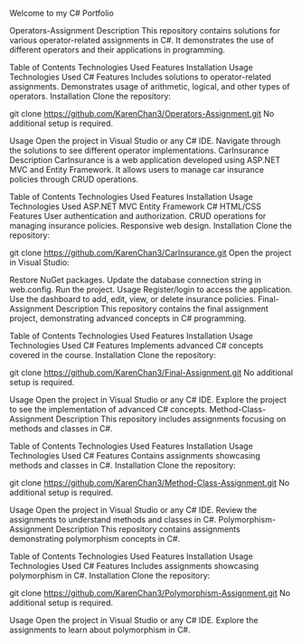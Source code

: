 Welcome to my C# Portfolio

Operators-Assignment
Description
This repository contains solutions for various operator-related assignments in C#. It demonstrates the use of different operators and their applications in programming.

Table of Contents
Technologies Used
Features
Installation
Usage
Technologies Used
C#
Features
Includes solutions to operator-related assignments.
Demonstrates usage of arithmetic, logical, and other types of operators.
Installation
Clone the repository:

git clone https://github.com/KarenChan3/Operators-Assignment.git
No additional setup is required.

Usage
Open the project in Visual Studio or any C# IDE.
Navigate through the solutions to see different operator implementations.
CarInsurance
Description
CarInsurance is a web application developed using ASP.NET MVC and Entity Framework. It allows users to manage car insurance policies through CRUD operations.

Table of Contents
Technologies Used
Features
Installation
Usage
Technologies Used
ASP.NET MVC
Entity Framework
C#
HTML/CSS
Features
User authentication and authorization.
CRUD operations for managing insurance policies.
Responsive web design.
Installation
Clone the repository:

git clone https://github.com/KarenChan3/CarInsurance.git
Open the project in Visual Studio:

Restore NuGet packages.
Update the database connection string in web.config.
Run the project.
Usage
Register/login to access the application.
Use the dashboard to add, edit, view, or delete insurance policies.
Final-Assignment
Description
This repository contains the final assignment project, demonstrating advanced concepts in C# programming.

Table of Contents
Technologies Used
Features
Installation
Usage
Technologies Used
C#
Features
Implements advanced C# concepts covered in the course.
Installation
Clone the repository:

git clone https://github.com/KarenChan3/Final-Assignment.git
No additional setup is required.

Usage
Open the project in Visual Studio or any C# IDE.
Explore the project to see the implementation of advanced C# concepts.
Method-Class-Assignment
Description
This repository includes assignments focusing on methods and classes in C#.

Table of Contents
Technologies Used
Features
Installation
Usage
Technologies Used
C#
Features
Contains assignments showcasing methods and classes in C#.
Installation
Clone the repository:

git clone https://github.com/KarenChan3/Method-Class-Assignment.git
No additional setup is required.

Usage
Open the project in Visual Studio or any C# IDE.
Review the assignments to understand methods and classes in C#.
Polymorphism-Assignment
Description
This repository contains assignments demonstrating polymorphism concepts in C#.

Table of Contents
Technologies Used
Features
Installation
Usage
Technologies Used
C#
Features
Includes assignments showcasing polymorphism in C#.
Installation
Clone the repository:

git clone https://github.com/KarenChan3/Polymorphism-Assignment.git
No additional setup is required.

Usage
Open the project in Visual Studio or any C# IDE.
Explore the assignments to learn about polymorphism in C#.
